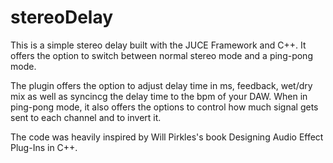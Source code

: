 # stereoDelay


This is a simple stereo delay built with the JUCE Framework and C++. It offers the option to switch between normal stereo mode and a ping-pong mode.

The plugin offers the option to adjust delay time in ms, feedback, wet/dry mix as well as syncincg the delay time to the bpm of your DAW.
When in ping-pong mode, it also offers the options to control how much signal gets sent to each channel and to invert it. 

The code was heavily inspired by Will Pirkles's book Designing Audio Effect Plug-Ins in C++.
